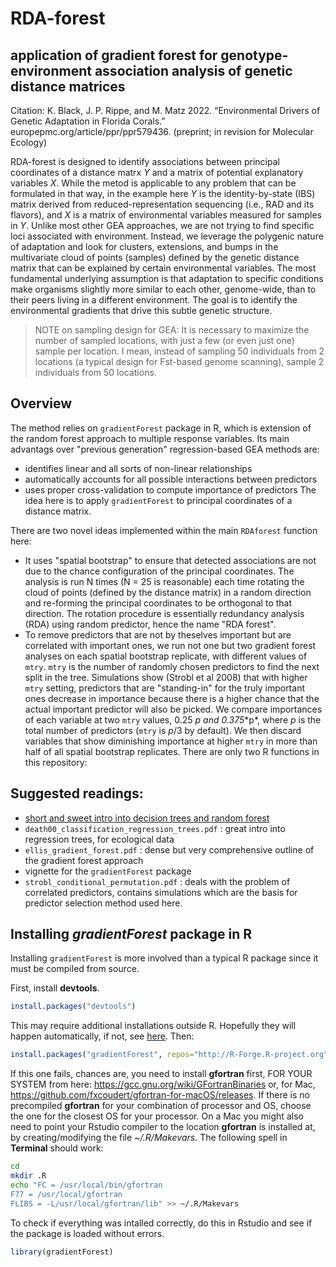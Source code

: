 # RDA-forest
## application of gradient forest for genotype-environment association analysis of genetic distance matrices

Citation: K. Black, J. P. Rippe, and M. Matz 2022. “Environmental Drivers of Genetic Adaptation in Florida Corals.” europepmc.org/article/ppr/ppr579436. (preprint; in revision for Molecular Ecology)

RDA-forest is designed to identify associations between principal coordinates of a distance matrx *Y* and a matrix of potential explanatory variables *X*. While the metod is applicable to any problem that can be formulated in that way, in the example here *Y* is the identity-by-state (IBS) matrix derived from reduced-representation sequencing (i.e., RAD and its flavors), and *X* is a matrix of environmental variables measured for samples in *Y*. Unlike most other GEA approaches, we are not trying to find specific loci associated with environment. Instead, we leverage the polygenic nature of adaptation and look for clusters, extensions, and bumps in the multivariate cloud of points (samples) defined by the genetic distance matrix that can be explained by certain environmental variables. The most fundamental underlying assumption is that adaptation to specific conditions make organisms slightly more similar to each other, genome-wide, than to their peers living in a different environment. The goal is to identify the environmental gradients that drive this subtle genetic structure.

> NOTE on sampling design for GEA: It is necessary to maximize the number of sampled locations, with just a few (or even just one) sample per location. I mean, instead of sampling 50 individuals from 2 locations (a typical design for Fst-based genome scanning), sample 2 individuals from 50 locations.

## Overview ##

The method relies on `gradientForest` package in R, which is extension of the random forest approach to multiple response variables. Its main advantags over "previous generation" regression-based GEA methods are:
- identifies linear and all sorts of non-linear relationships
- automatically accounts for all possible interactions between predictors
- uses proper cross-validation to compute importance of predictors
The idea here is to apply `gradientForest` to principal coordinates of a distance matrix.

There are two novel ideas implemented within the main `RDAforest` function here:
- It uses "spatial bootstrap" to ensure that detected associations are not due to the chance configuration of the principal coordinates. The analysis is run N times (N = 25 is reasonable) each time rotating the cloud of points (defined by the distance matrix) in a random direction and re-forming the principal coordinates to be orthogonal to that direction. The rotation procedure is essentially redundancy analysis (RDA) using random predictor, hence the name "RDA forest".
- To remove predictors that are not by theselves important but are correlated with important ones, we run not one but two gradient forest analyses on each spatial bootstrap replicate, with different values of `mtry`. `mtry` is the number of randomly chosen predictors to find the next split in the tree. Simulations show (Strobl et al 2008) that with higher `mtry` setting, predictors that are "standing-in" for the truly important ones decrease in importance because there is a higher chance that the actual important predictor will also be picked. We compare importances of each variable at two `mtry` values, 0.25 **p* and 0.375**p*, where *p* is the total number of predictors (`mtry` is *p*/3 by default). We then discard variables that show diminishing importance at higher `mtry` in more than half of all spatial bootstrap replicates.
There are only two R functions in this repository: 


## Suggested readings:
- [short and sweet intro into decision trees and random forest](https://towardsdatascience.com/understanding-random-forest-58381e0602d2)
- `death00_classification_regression_trees.pdf` : great intro into regression trees, for ecological data
- `ellis_gradient_forest.pdf` : dense but very comprehensive outline of the gradient forest approach
-  vignette for the `gradientForest` package
- `strobl_conditional_permutation.pdf` : deals with the problem of correlated predictors, contains simulations which are the basis for predictor selection method used here.

## Installing *gradientForest* package in R  

Installing `gradientForest` is more involved than a typical R package since it must be compiled from source. 

First, install **devtools**. 
```R
install.packages("devtools")
```
This may require additional installations outside R. Hopefully they will happen automatically, if not, see [here](https://www.r-project.org/nosvn/pandoc/devtools.html).
Then:
```R
install.packages("gradientForest", repos="http://R-Forge.R-project.org")
```
If this one fails, chances are, you need to install **gfortran** first, FOR YOUR SYSTEM from here:
https://gcc.gnu.org/wiki/GFortranBinaries or, for Mac, https://github.com/fxcoudert/gfortran-for-macOS/releases. If there is no precompiled **gfortran** for your combination of processor and OS, choose the one for the closest OS for your processor.
On a Mac you might also need to point your Rstudio compiler to the location **gfortran** is installed at, by creating/modifying the file *~/.R/Makevars*. The following spell in **Terminal** should work:
```sh
cd
mkdir .R
echo "FC = /usr/local/bin/gfortran
F77 = /usr/local/gfortran
FLIBS = -L/usr/local/gfortran/lib" >> ~/.R/Makevars
```
To check if everything was intalled correctly, do this in Rstudio and see if the package is loaded without errors.
```R
library(gradientForest)
```

